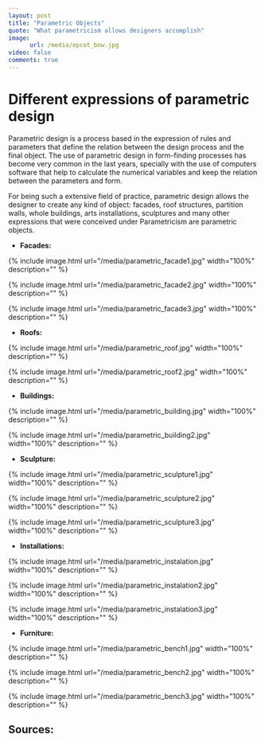 ```yaml
---
layout: post
title: "Parametric Objects"
quote: "What parametricism allows designers accomplish"
image:
      url: /media/epcot_bnw.jpg
video: false
comments: true
---
```


# Different expressions of parametric design

Parametric design is a process based in the expression of rules and parameters that define the relation between the design process and the final object. The use of parametric design in form-finding processes has become very common in the last years, specially with the use of computers software that help to calculate the numerical variables and keep the relation between the parameters and form. 

For being such a extensive field of practice, parametric design allows the designer to create any kind of object: facades, roof structures, partition walls, whole buildings, arts installations, sculptures and many other expressions that were conceived under Parametricism are parametric objects.

- **Facades:**

{% include image.html url="/media/parametric_facade1.jpg" width="100%" description="" %}

{% include image.html url="/media/parametric_facade2.jpg" width="100%" description="" %}

{% include image.html url="/media/parametric_facade3.jpg" width="100%" description="" %}



- **Roofs:**

{% include image.html url="/media/parametric_roof.jpg" width="100%" description="" %}

{% include image.html url="/media/parametric_roof2.jpg" width="100%" description="" %}

- **Buildings:**

{% include image.html url="/media/parametric_building.jpg" width="100%" description="" %}

{% include image.html url="/media/parametric_building2.jpg" width="100%" description="" %}

- **Sculpture:**

{% include image.html url="/media/parametric_sculpture1.jpg" width="100%" description="" %}

{% include image.html url="/media/parametric_sculpture2.jpg" width="100%" description="" %}

{% include image.html url="/media/parametric_sculpture3.jpg" width="100%" description="" %}

- **Installations:**

{% include image.html url="/media/parametric_instalation.jpg" width="100%" description="" %}

{% include image.html url="/media/parametric_instalation2.jpg" width="100%" description="" %}

{% include image.html url="/media/parametric_instalation3.jpg" width="100%" description="" %}

- **Furniture:**

{% include image.html url="/media/parametric_bench1.jpg" width="100%" description="" %}

{% include image.html url="/media/parametric_bench2.jpg" width="100%" description="" %}

{% include image.html url="/media/parametric_bench3.jpg" width="100%" description="" %}



## Sources:





